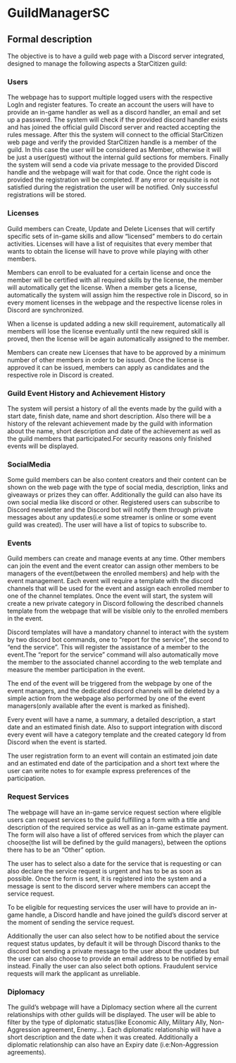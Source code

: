 # GuildManagerSC

## Formal description
The objective is to have a guild web page with a Discord server integrated, designed to manage the following aspects a StarCitizen guild: 


### Users
The webpage has to support multiple logged users with the respective LogIn and register features. To create an account the users will have to provide an in-game handler as well as a discord handler, an email and set up a password. The system will check if the provided discord handler exists and has joined the official guild Discord server and reacted accepting the rules message.
After this the system will connect to the official StarCitizen web page and verify the provided StarCitizen handle is a member of the guild. In this case the user will be considered as Member, otherwise it will be just a user(guest) without the internal guild sections for members. 
Finally the system will send a code via private message to the provided Discord handle and the webpage will wait for that code. Once the right code is provided the registration will be completed. If any error or requisite is not satisfied during the registration the user will be notified. Only successful registrations will be stored.


### Licenses
Guild members can Create, Update and Delete Licenses that will certify specific sets of in-game skills and allow “licensed” members to do certain activities.
Licenses will have a list of requisites that every member that wants to obtain the license will have to prove while playing with other members.

Members can enroll to be evaluated for a certain license and once the member will be certified with all required skills by the license, the member will automatically get the license.
When a member gets a license, automatically the system will assign him the respective role in Discord, so in every moment licenses in the webpage and the respective license roles in Discord are synchronized.

When a license is updated adding a new skill requirement, automatically all members will lose the license eventually until the new required skill is proved, then the license will be again automatically assigned to the member.

Members can create new Licenses that have to be approved by a minimum number of other members in order to be issued. Once the license is approved it can be issued, members can apply as candidates and the respective role in Discord is created.


### Guild Event History and Achievement History
The system will persist a history of all the events made by the guild with a start date, finish date, name and short description.
Also there will be a history of the relevant achievement made by the guild with information about the name, short description and date of the achievement as well as the guild members that participated.For security reasons only finished events will be displayed.


### SocialMedia
Some guild members can be also content creators and their content can be shown on the web page with the type of social media, description, links and giveaways or prizes they can offer. Additionally the guild can also have its own social media like discord or other. Registered users can subscribe to Discord newsletter and the Discord bot will notify them through private messages about any updates(i.e some streamer is online or some event guild was created). The user will have a list of topics to subscribe to.


### Events
Guild members can create and manage events at any time. Other members can join the event and the event creator can assign other members to be managers of the event(between the enrolled members) and help with the event management. Each event will require a template with the discord channels that will be used for the event and assign each enrolled member to one of the channel templates. Once the event will start, the system will create a new private category in Discord following the described channels template from the webpage that will be visible only to the enrolled members in the event. 

Discord templates will have a mandatory channel to interact with the system by two discord bot commands, one to “report for the service”, the second to “end the service”. This will register the assistance of a member to the event.The “report for the service” command will also automatically move the member to the associated channel according to the web template and measure the member participation in the event.

The end of the event will be triggered from the webpage by one of the event managers, and the dedicated discord channels will be deleted by a simple action from the webpage also performed by one of the event managers(only available after the event is marked as finished).

Every event will have a name, a summary, a detailed description, a start date and an estimated finish date. Also to support integration with discord every event will have a category template and the created category Id from Discord when the event is started. 

The user registration form to an event will contain an estimated join date and an estimated end date of the participation and a short text where the user can write notes to for example express preferences of the participation.


### Request Services
The webpage will have an in-game service request section where eligible users can request services to the guild fulfilling a form with a title and description of the required service as well as an in-game estimate payment. The form will also have a list of offered services from which the player can choose(the list will be defined by the guild managers), between the options there has to be an “Other” option.

The user has to select also a date for the service that is requesting or can also declare the service request is urgent and has to be as soon as possible. Once the form is sent, it is registered into the system and a message is sent to the discord server where members can accept the service request.

To be eligible for requesting services the user will have to provide an in-game handle, a Discord handle and have joined the guild’s discord server at the moment of sending the service request.

Additionally the user can also select how to be notified about the service request status updates, by default it will be through Discord thanks to the discord bot sending a private message to the user about the updates but the user can also choose to provide an email address to be notified by email instead. Finally the user can also select both options. Fraudulent service requests will mark the applicant as unreliable.


### Diplomacy
The guild’s webpage will have a Diplomacy section where all the current relationships with other guilds will be displayed. The user will be able to filter by the type of diplomatic status(like Economic Ally, Military Ally, Non-Aggression agreement, Enemy…).  Each diplomatic relationship will have a short description and the date when it was created. Additionally a diplomatic relationship can also have an Expiry date (i.e:Non-Aggression agreements).

